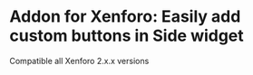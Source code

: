 # Addon for Xenforo: Easily add custom buttons in Side widget

Compatible all Xenforo 2.x.x versions
